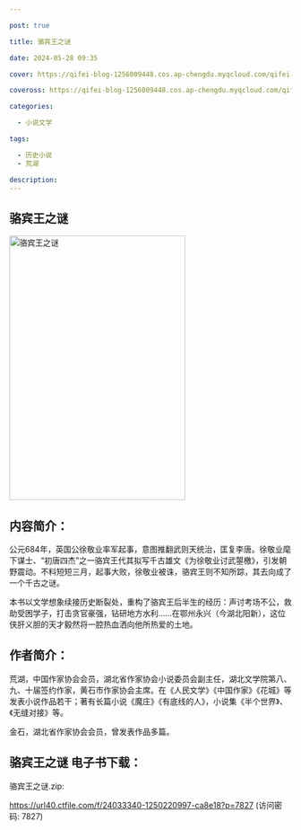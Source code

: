 ```yaml
---

post: true

title: 骆宾王之谜

date: 2024-05-28 09:35

cover: https://qifei-blog-1256009448.cos.ap-chengdu.myqcloud.com/qifei-blog/65fe27df9f345e8d03d6758e.jpg

coveross: https://qifei-blog-1256009448.cos.ap-chengdu.myqcloud.com/qifei-blog/65fe27df9f345e8d03d6758e.jpg

categories:

  - 小说文学

tags:

  - 历史小说
  - 荒湖

description:
---
```


## 骆宾王之谜
<img alt="骆宾王之谜 " class="aligncenter loaded" data-was-processed="true" decoding="async" fetchpriority="high" height="471" src="https://qifei-blog-1256009448.cos.ap-chengdu.myqcloud.com/qifei-blog/65fe27df9f345e8d03d6758e.jpg " style="cursor: zoom-in;" width="314"/>

## 内容简介：

公元684年，英国公徐敬业率军起事，意图推翻武则天统治，匡复李唐。徐敬业麾下谋士、“初唐四杰”之一骆宾王代其拟写千古雄文《为徐敬业讨武曌檄》，引发朝野震动。不料短短三月，起事大败，徐敬业被诛，骆宾王则不知所踪，其去向成了一个千古之谜。

本书以文学想象续接历史断裂处，重构了骆宾王后半生的经历：声讨考场不公，救助受困学子，打击贪官豪强，钻研地方水利……在鄂州永兴（今湖北阳新），这位侠肝义胆的天才毅然将一腔热血洒向他所热爱的土地。

## 作者简介：

荒湖，中国作家协会会员，湖北省作家协会小说委员会副主任，湖北文学院第八、九、十届签约作家，黄石市作家协会主席。在《人民文学》《中国作家》《花城》等发表小说作品若干；著有长篇小说《魔庄》《有底线的人》，小说集《半个世界》、《无缝对接》等。

金石，湖北省作家协会会员，曾发表作品多篇。

## 骆宾王之谜 电子书下载：



骆宾王之谜.zip: 

https://url40.ctfile.com/f/24033340-1250220997-ca8e18?p=7827 (访问密码: 7827)
